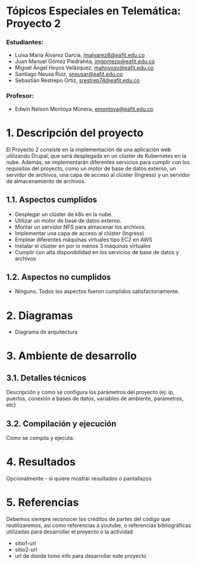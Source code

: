 # Tópicos Especiales en Telemática: Proyecto 2
### Estudiantes:
- Luisa María Álvarez García, lmalvarez8@eafit.edu.co
- Juan Manuel Gómez Piedrahita, jmgomezp@eafit.edu.co
- Miguel Ángel Hoyos Velázquez, mahoyosv@eafit.edu.co
- Santiago Neusa Ruiz, sneusar@eafit.edu.co
- Sebastián Restrepo Ortiz, srestrep74@eafit.edu.co

### Profesor:
- Edwin Nelson Montoya Múnera, emontoya@eafit.edu.co

# 1. Descripción del proyecto
El Proyecto 2 consiste en la implementación de una aplicación web utilizando Drupal, que será desplegada en un clúster de Kubernetes en la nube. Además, se implementarán diferentes servicios para cumplir con los requisitos del proyecto, como un motor de base de datos externo, un servidor de archivos, una capa de acceso al clúster (Ingress) y un servidor de almacenamiento de archivos.

## 1.1. Aspectos cumplidos
- Desplegar un clúster de k8s en la nube.
- Utilizar un motor de base de datos externo.
- Montar un servidor NFS para almacenar los archivos.
- Implementar una capa de acceso al clúster (Ingress)
- Emplear diferentes máquinas virtuales tipo EC2 en AWS
- Instalar el clúster en por lo menos 3 máquinas virtuales
- Cumplir con alta disponibilidad en los servicios de base de datos y archivos

## 1.2. Aspectos no cumplidos
- Ninguno. Todos los aspectos fueron cumplidos satisfactoriamente.

# 2. Diagramas
- Diagrama de arquitectura

# 3. Ambiente de desarrollo
## 3.1. Detalles técnicos
Descripción y como se configura los parámetros del proyecto (ej: ip, puertos, conexión a bases de datos, variables de ambiente, parámetros, etc)

## 3.2. Compilación y ejecución
Como se compila y ejecuta.

# 4. Resultados
Opcionalmente - si quiere mostrar resultados o pantallazos 

# 5. Referencias
Debemos siempre reconocer los créditos de partes del código que reutilizaremos, así como referencias a youtube, o referencias bibliográficas utilizadas para desarrollar el proyecto o la actividad

- sitio1-url 
- sitio2-url
- url de donde tomo info para desarrollar este proyecto